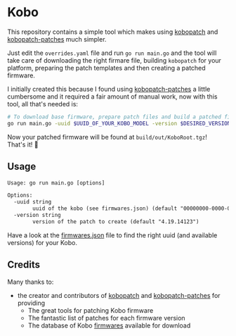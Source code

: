 # Kobo

This repository contains a simple tool which makes using [kobopatch] and [kobopatch-patches] much simpler.

Just edit the `overrides.yaml` file and run `go run main.go` and the tool will take care of downloading the right firmare file, building `kobopatch` for your platform, preparing the patch templates and then creating a patched firmware.

I initially created this because I found using [kobopatch-patches] a little cumbersome and it required a fair amount of manual work, now with this tool, all that's needed is:

```bash
# To download base firmware, prepare patch files and build a patched firmware:
go run main.go -uuid $UUID_OF_YOUR_KOBO_MODEL -version $DESIRED_VERSION_TO_PATCH
```

Now your patched firmware will be found at `build/out/KoboRoot.tgz`!  
That's it! 🎉

## Usage

```txt
Usage: go run main.go [options]

Options:
  -uuid string
        uuid of the kobo (see firmwares.json) (default "00000000-0000-0000-0000-000000000370")
  -version string
        version of the patch to create (default "4.19.14123")

```

Have a look at the [firmwares.json] file to find the right uuid (and available versions) for your Kobo.

## Credits

Many thanks to:

* the creator and contributors of [kobopatch] and [kobopatch-patches] for providing
	- The great tools for patching Kobo firmware
	- The fantastic list of patches for each firmware version
	- The database of Kobo [firmwares] available for download

[kobopatch]: https://github.com/geek1011/kobopatch
[kobopatch-patches]: https://github.com/geek1011/kobopatch-patches
[firmwares]: https://github.com/geek1011/KoboStuff/blob/gh-pages/db.js
[firmwares.json]: ./firmwares.json
